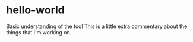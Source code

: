 # hello-world
Basic understanding of the tool
This is a little extra commentary about the things that I'm working on. 
